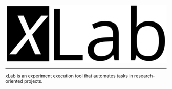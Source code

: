 ![xLab Logo](https://github.com/csalcedo001/xlab/blob/main/docs/img/xlab_logo.png)

-------------------------------------------------------------------

xLab is an experiment execution tool that automates tasks in research-oriented projects.
